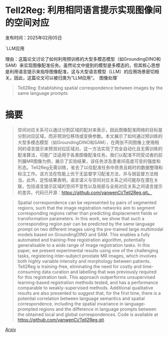 # Tell2Reg: 利用相同语言提示实现图像间的空间对应

发布时间：2025年02月05日

`LLM应用

理由：这篇论文讨论了如何利用预训练的大型多模态模型（如GroundingDINO和SAM）来实现图像配准任务。虽然论文中提到的模型是多模态的，但其核心思想是利用语言提示来指导图像配准，这与大型语言模型（LLM）的应用场景密切相关。因此，这篇论文可以被归类为“LLM应用”。` `图像处理`

> Tell2Reg: Establishing spatial correspondence between images by the same language prompts

# 摘要

> 空间对应关系可以通过分割区域的配对来表示，因此图像配准网络的目标是分割对应区域，而非预测位移场或变换参数。本文展示了如何通过预训练的大型多模态模型（如GroundingDINO和SAM），在两张不同图像上使用相同的语言提示来预测对应区域对。这一方法实现了完全自动化且无需训练的配准算法，可能广泛适用于各类图像配准任务。我们以配准不同受试者的前列腺MR图像为例，展示了实验结果，该任务涉及患者间高度可变的强度和形态。Tell2Reg无需训练，省去了以往配准任务中昂贵且耗时的数据整理和标注工作。该方法在性能上优于无监督学习配准方法，并与弱监督方法相当。此外，定性结果表明，语言语义与空间对应关系之间可能存在潜在关联，包括语言提示区域的空间不变性以及局部与全局对应关系之间语言提示的差异。代码已开源：https://github.com/yanwenCi/Tell2Reg.git。

> Spatial correspondence can be represented by pairs of segmented regions, such that the image registration networks aim to segment corresponding regions rather than predicting displacement fields or transformation parameters. In this work, we show that such a corresponding region pair can be predicted by the same language prompt on two different images using the pre-trained large multimodal models based on GroundingDINO and SAM. This enables a fully automated and training-free registration algorithm, potentially generalisable to a wide range of image registration tasks. In this paper, we present experimental results using one of the challenging tasks, registering inter-subject prostate MR images, which involves both highly variable intensity and morphology between patients. Tell2Reg is training-free, eliminating the need for costly and time-consuming data curation and labelling that was previously required for this registration task. This approach outperforms unsupervised learning-based registration methods tested, and has a performance comparable to weakly-supervised methods. Additional qualitative results are also presented to suggest that, for the first time, there is a potential correlation between language semantics and spatial correspondence, including the spatial invariance in language-prompted regions and the difference in language prompts between the obtained local and global correspondences. Code is available at https://github.com/yanwenCi/Tell2Reg.git.

[Arxiv](https://arxiv.org/abs/2502.03118)